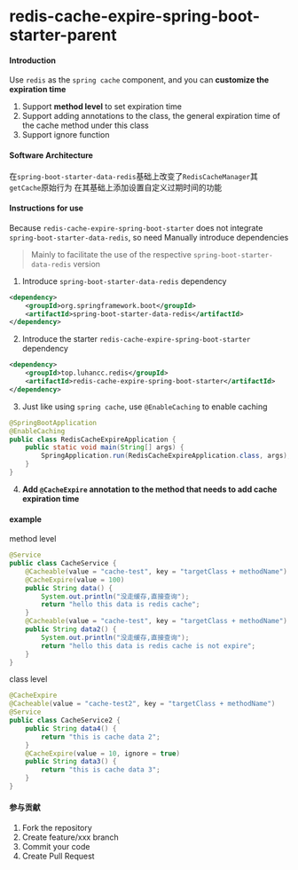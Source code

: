 # redis-cache-expire-spring-boot-starter-parent

#### Introduction
Use `redis` as the `spring cache` component, and you can **customize the expiration time**

1. Support **method level** to set expiration time
2. Support adding annotations to the class, the general expiration time of the cache method under this class
3. Support ignore function

#### Software Architecture
在`spring-boot-starter-data-redis`基础上改变了`RedisCacheManager`其`getCache`原始行为
在其基础上添加设置自定义过期时间的功能

#### Instructions for use
Because `redis-cache-expire-spring-boot-starter` does not integrate `spring-boot-starter-data-redis`, so need
Manually introduce dependencies
> Mainly to facilitate the use of the respective `spring-boot-starter-data-redis` version

1. Introduce `spring-boot-starter-data-redis` dependency
~~~xml
<dependency>
    <groupId>org.springframework.boot</groupId>
    <artifactId>spring-boot-starter-data-redis</artifactId>
</dependency>
~~~
2. Introduce the starter `redis-cache-expire-spring-boot-starter` dependency
~~~xml
<dependency>
    <groupId>top.luhancc.redis</groupId>
    <artifactId>redis-cache-expire-spring-boot-starter</artifactId>
</dependency>
~~~
3. Just like using `spring cache`, use `@EnableCaching` to enable caching
~~~java
@SpringBootApplication
@EnableCaching
public class RedisCacheExpireApplication {
    public static void main(String[] args) {
        SpringApplication.run(RedisCacheExpireApplication.class, args);
    }
}
~~~
4. **Add `@CacheExpire` annotation to the method that needs to add cache expiration time**

#### example
method level
~~~java
@Service
public class CacheService {
    @Cacheable(value = "cache-test", key = "targetClass + methodName")
    @CacheExpire(value = 100)
    public String data() {
        System.out.println("没走缓存,直接查询");
        return "hello this data is redis cache";
    }
    @Cacheable(value = "cache-test", key = "targetClass + methodName")
    public String data2() {
        System.out.println("没走缓存,直接查询");
        return "hello this data is redis cache is not expire";
    }
}
~~~
class level
~~~java
@CacheExpire
@Cacheable(value = "cache-test2", key = "targetClass + methodName")
@Service
public class CacheService2 {
    public String data4() {
        return "this is cache data 2";
    }
    @CacheExpire(value = 10, ignore = true)
    public String data3() {
        return "this is cache data 3";
    }
}
~~~

#### 参与贡献

1.  Fork the repository
2.  Create  feature/xxx branch
3.  Commit your code
4.  Create Pull Request
